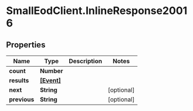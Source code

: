 # SmallEodClient.InlineResponse20016

## Properties

Name | Type | Description | Notes
------------ | ------------- | ------------- | -------------
**count** | **Number** |  | 
**results** | [**[Event]**](Event.md) |  | 
**next** | **String** |  | [optional] 
**previous** | **String** |  | [optional] 


